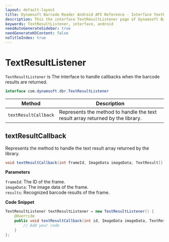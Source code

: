 ```yaml
---
layout: default-layout
title: Dynamsoft Barcode Reader Android API Reference - Interface TextResultListener
description: This the interface TextResultListener page of Dynamsoft Barcode Reader for Android SDK.
keywords: TextResultListener, interface, android
needAutoGenerateSidebar: true
needGenerateH3Content: false
noTitleIndex: true
---
```


# TextResultListener

`TextResultListener` is The interface to handle callbacks when the barcode results are returned.

```java
interface com.dynamsoft.dbr.TextResultListener
```

| Method | Description |
| ------ | ----------- |
| `textResultCallback` | Represents the method to handle the text result array returned by the library. |

## textResultCallback

Represents the method to handle the text result array returned by the library.

```java
void textResultCallback(int frameId, ImageData imageData, TextResult[] results);
```

**Parameters**

`frameId`: The ID of the frame.  
`imageData`: The image data of the frame.  
`results`: Recognized barcode results of the frame.

**Code Snippet**

```java
TextResultListener textResultListener = new TextResultListener() {
    @Override
    public void textResultCallback(int id, ImageData imageData, TextResult[] textResults) {
        // Add your code
    }
};
```
